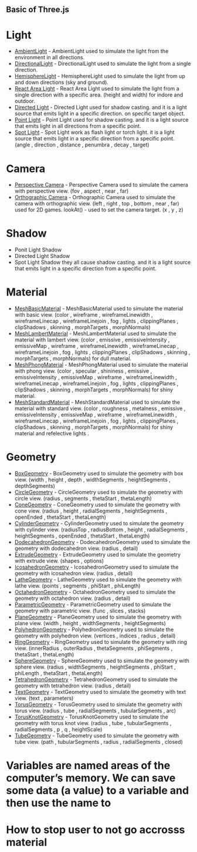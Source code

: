 ## Basic of Three.js

# Light
* [AmbientLight](AmbientLight.md) - AmbientLight 
used to simulate the light from the environment in all directions.
* [DirectionalLight](DirectionalLight.md) - DirectionalLight
used to simulate the light from a single direction.
* [HemisphereLight](HemisphereLight.md) - HemisphereLight
used to simulate the light from up and down directions (sky and ground).
* [React Area Light](Light.md) -  React Area Light
used to simulate the light from a single direction with a specific area. (height and width) for indore and outdoor. 
* [Directed Light](DirectedLight.md) - Directed Light
used for shadow casting. and it is a light source that emits light in a specific direction. on specific target object.
* [Point Light](PointLight.md) - Point Light
used for shadow casting. and it is a light source that emits light in all directions from a specific point.
* [Spot Light](SpotLight.md) - Spot Light
work as flash light or torch light. it is a light source that emits light in a specific direction from a specific point. (angle , direction , distance , penumbra , decay , target)

# Camera
* [Perspective Camera](PerspectiveCamera.md) - Perspective Camera
used to simulate the camera with perspective view. (fov , aspect , near , far)
* [Orthographic Camera](OrthographicCamera.md) - Orthographic Camera
used to simulate the camera with orthographic view. (left , right , top , bottom , near , far) used for 2D games.
lookAt() - used to set the camera target. (x , y , z)

# Shadow
* Ponit Light Shadow
* Directed Light Shadow
* Spot Light Shadow
they all cause shadow casting. and it is a light source that emits light in a specific direction from a specific point.

# Material
*  [MeshBasicMaterial](MeshBasicMaterial.md) - MeshBasicMaterial
used to simulate the material with basic view. (color , wireframe , wireframeLinewidth , wireframeLinecap , wireframeLinejoin , fog , lights , clippingPlanes , clipShadows , skinning , morphTargets , morphNormals)
* [MeshLambertMaterial](MeshLambertMaterial.md) - MeshLambertMaterial
used to simulate the material with lambert view. (color , emissive , emissiveIntensity , emissiveMap , wireframe , wireframeLinewidth , wireframeLinecap , wireframeLinejoin , fog , lights , clippingPlanes , clipShadows , skinning , morphTargets , morphNormals)  for dull material.
* [MeshPhongMaterial](MeshPhongMaterial.md) - MeshPhongMaterial
used to simulate the material with phong view. (color , specular , shininess , emissive , emissiveIntensity , emissiveMap , wireframe , wireframeLinewidth , wireframeLinecap , wireframeLinejoin , fog , lights , clippingPlanes , clipShadows , skinning , morphTargets , morphNormals) for shiny material.
* [MeshStandardMaterial](MeshStandardMaterial.md) - MeshStandardMaterial
used to simulate the material with standard view. (color , roughness , metalness , emissive , emissiveIntensity , emissiveMap , wireframe , wireframeLinewidth , wireframeLinecap , wireframeLinejoin , fog , lights , clippingPlanes , clipShadows , skinning , morphTargets , morphNormals) for shiny material and refelective lights .

# Geometry
* [BoxGeometry](BoxGeometry.md) - BoxGeometry
used to simulate the geometry with box view. (width , height , depth , widthSegments , heightSegments , depthSegments)
* [CircleGeometry](CircleGeometry.md) - CircleGeometry
used to simulate the geometry with circle view. (radius , segments , thetaStart , thetaLength)
* [ConeGeometry](ConeGeometry.md) - ConeGeometry
used to simulate the geometry with cone view. (radius , height , radialSegments , heightSegments , openEnded , thetaStart , thetaLength)
* [CylinderGeometry](CylinderGeometry.md) - CylinderGeometry
used to simulate the geometry with cylinder view. (radiusTop , radiusBottom , height , radialSegments , heightSegments , openEnded , thetaStart , thetaLength)
* [DodecahedronGeometry](DodecahedronGeometry.md) - DodecahedronGeometry
used to simulate the geometry with dodecahedron view. (radius , detail)
* [ExtrudeGeometry](ExtrudeGeometry.md) - ExtrudeGeometry
used to simulate the geometry with extrude view. (shapes , options)
* [IcosahedronGeometry](IcosahedronGeometry.md) - IcosahedronGeometry
used to simulate the geometry with icosahedron view. (radius , detail)
* [LatheGeometry](LatheGeometry.md) - LatheGeometry
used to simulate the geometry with lathe view. (points , segments , phiStart , phiLength)
* [OctahedronGeometry](OctahedronGeometry.md) - OctahedronGeometry
used to simulate the geometry with octahedron view. (radius , detail)
* [ParametricGeometry](ParametricGeometry.md) - ParametricGeometry
used to simulate the geometry with parametric view. (func , slices , stacks)
* [PlaneGeometry](PlaneGeometry.md) - PlaneGeometry
used to simulate the geometry with plane view. (width , height , widthSegments , heightSegments)
* [PolyhedronGeometry](PolyhedronGeometry.md) - PolyhedronGeometry
used to simulate the geometry with polyhedron view. (vertices , indices , radius , detail)
* [RingGeometry](RingGeometry.md) - RingGeometry
used to simulate the geometry with ring view. (innerRadius , outerRadius , thetaSegments , phiSegments , thetaStart , thetaLength)
* [SphereGeometry](SphereGeometry.md) - SphereGeometry
used to simulate the geometry with sphere view. (radius , widthSegments , heightSegments , phiStart , phiLength , thetaStart , thetaLength)
* [TetrahedronGeometry](TetrahedronGeometry.md) - TetrahedronGeometry
used to simulate the geometry with tetrahedron view. (radius , detail)
* [TextGeometry](TextGeometry.md) - TextGeometry
used to simulate the geometry with text view. (text , parameters)
* [TorusGeometry](TorusGeometry.md) - TorusGeometry
used to simulate the geometry with torus view. (radius , tube , radialSegments , tubularSegments , arc)
* [TorusKnotGeometry](TorusKnotGeometry.md) - TorusKnotGeometry
used to simulate the geometry with torus knot view. (radius , tube , tubularSegments , radialSegments , p , q , heightScale)
* [TubeGeometry](TubeGeometry.md) - TubeGeometry
used to simulate the geometry with tube view. (path , tubularSegments , radius , radialSegments , closed)


# Variables are named areas of the computer’s memory. We can save some data (a value) to a variable and then use the name to 

# How to stop user to not go accrosss material